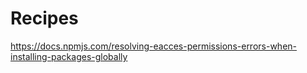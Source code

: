 # Recipes

https://docs.npmjs.com/resolving-eacces-permissions-errors-when-installing-packages-globally
